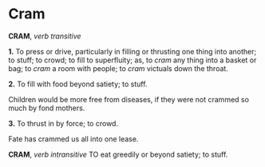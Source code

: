 # Cram

**CRAM**, _verb transitive_

**1.** To press or drive, particularly in filling or thrusting one thing into another; to stuff; to crowd; to fill to superfluity; as, to _cram_ any thing into a basket or bag; to _cram_ a room with people; to _cram_ victuals down the throat.

**2.** To fill with food beyond satiety; to stuff.

Children would be more free from diseases, if they were not crammed so much by fond mothers.

**3.** To thrust in by force; to crowd.

Fate has crammed us all into one lease.

**CRAM**, _verb intransitive_ TO eat greedily or beyond satiety; to stuff.